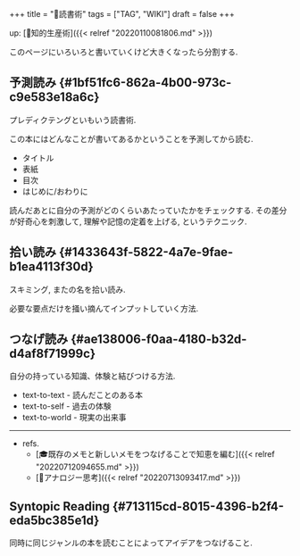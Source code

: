 +++
title = "📝読書術"
tags = ["TAG", "WIKI"]
draft = false
+++

up: [📁知的生産術]({{< relref "20220110081806.md" >}})

このページにいろいろと書いていくけど大きくなったら分割する.


## 予測読み {#1bf51fc6-862a-4b00-973c-c9e583e18a6c}

プレディクテングといもいう読書術.

この本にはどんなことが書いてあるかということを予測してから読む.

-   タイトル
-   表紙
-   目次
-   はじめに/おわりに

読んだあとに自分の予測がどのくらいあたっていたかをチェックする. その差分が好奇心を刺激して, 理解や記憶の定着を上げる, というテクニック.


## 拾い読み {#1433643f-5822-4a7e-9fae-b1ea4113f30d}

スキミング, またの名を拾い読み.

必要な要点だけを掻い摘んてインプットしていく方法.


## つなげ読み {#ae138006-f0aa-4180-b32d-d4af8f71999c}

自分の持っている知識、体験と結びつける方法.

-   text-to-text - 読んだことのある本
-   text-to-self - 過去の体験
-   text-to-world - 現実の出来事

---

-   refs.
    -   [🎓既存のメモと新しいメモをつなげることで知恵を編む]({{< relref "20220712094655.md" >}})
    -   [📝アナロジー思考]({{< relref "20220713093417.md" >}})


## Syntopic Reading {#713115cd-8015-4396-b2f4-eda5bc385e1d}

同時に同じジャンルの本を読むことによってアイデアをつなげること.
